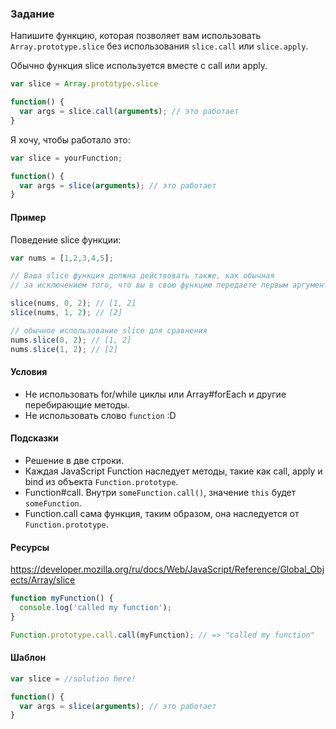 ### Задание

Напишите функцию, которая позволяет вам использовать `Array.prototype.slice` без использования `slice.call` или `slice.apply`.

Обычно функция slice используется вместе с call или apply.

```js
var slice = Array.prototype.slice

function() {
  var args = slice.call(arguments); // это работает
}
```

Я хочу, чтобы работало это:

```js
var slice = yourFunction;

function() {
  var args = slice(arguments); // это работает
}
```

#### Пример

Поведение slice функции:

```js
var nums = [1,2,3,4,5];

// Ваша slice функция должна действовать также, как обычная 
// за исключением того, что вы в свою функцию передаете первым аргументом массив.

slice(nums, 0, 2); // [1, 2]
slice(nums, 1, 2); // [2]

// обычное использование slice для сравнения
nums.slice(0, 2); // [1, 2]
nums.slice(1, 2); // [2]
```

#### Условия

* Не использовать for/while циклы или Array#forEach и другие перебирающие методы.
* Не использовать слово `function` :D

#### Подсказки

* Решение в две строки.
* Каждая JavaScript Function наследует методы, такие как call, apply и bind из объекта `Function.prototype`.
* Function#call. Внутри `someFunction.call()`, значение `this` будет `someFunction`.
* Function.call сама функция, таким образом, она наследуется от `Function.prototype`.

#### Ресурсы
https://developer.mozilla.org/ru/docs/Web/JavaScript/Reference/Global_Objects/Array/slice

```js
function myFunction() {
  console.log('called my function');
}

Function.prototype.call.call(myFunction); // => "called my function"
```

#### Шаблон

```js
var slice = //solution here!

function() {
  var args = slice(arguments); // это работает
}
```
